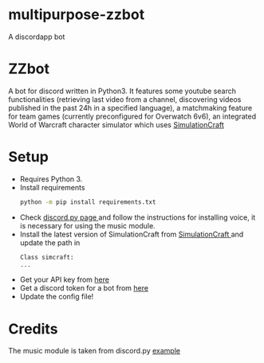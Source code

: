 # multipurpose-zzbot
A discordapp bot 

<h1> ZZbot </h1> 
A bot for discord written in Python3. It features some youtube search functionalities (retrieving last video from a channel, discovering
videos published in the past 24h in a specified language), a matchmaking feature for team games (currently preconfigured for
Overwatch 6v6), an integrated World of Warcraft character simulator which uses <a href="https://www.simulationcraft.org/"> SimulationCraft </a>

<h1> Setup </h1>
<ul> 
<li> Requires Python 3.</li>
<li>Install requirements </li>

```sh
python -m pip install requirements.txt
```

<li> Check <a href="https://github.com/Rapptz/discord.py"> discord.py page </a> and follow the instructions for installing voice, it is necessary for using the music module. </li>

<li>Install the latest version of SimulationCraft from <a href="https://www.simulationcraft.org/"> SimulationCraft </a> and update the path in

```python
Class simcraft:
...
```

</li>
<li> Get your API key from <a href="https://developers.google.com/youtube/"> here </a>  </li>
<li> Get a discord token for a bot from  <a href="https://discordapp.com/developers/docs/intro"> here </a>  </li>
<li> Update the config file! </li>
</ul>

<h1> Credits </h1>

The music module is taken from discord.py  <a href="https://github.com/Rapptz/discord.py/blob/async/examples/playlist.py">example</a>
